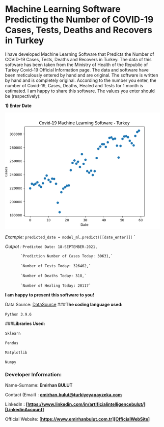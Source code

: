 # **Machine Learning Software Predicting the Number of COVID-19 Cases, Tests, Deaths and Recovers in Turkey**
I have developed Machine Learning Software that Predicts the Number of COVID-19 Cases, Tests, Deaths and Recovers in Turkey. The data of this software has been taken from the Ministry of Health of the Republic of Turkey Covid-19 Official Information page. The data and software have been meticulously entered by hand and are original. The software is written by hand and is completely original. According to the number you enter, the number of Covid-19, Cases, Deaths, Healed and Tests for 1 month is estimated. I am happy to share this software.
The values you enter should be (respectively):

**1) Enter Date**

<img src="https://raw.githubusercontent.com/emirhanai/Machine-Learning-Software-Predicting-the-Number-of-COVID-19-Cases-Tests-Deaths-and-Recovers-in-Tur/main/Covid-19-machine-learning-software-Turkey.png" alt="Covid-19 Machine Learning Software in Turkey of Emirhan BULUT">


_Example:_ `predicted_date = model_ml.predict([[date_enter]])`
`

_Outpot :_ `Predicted Date: 18-SEPTEMBER-2021,`

           `Prediction Number of Cases Today: 30631,`

           `Number of Tests Today: 326462,`

           `Number of Deaths Today: 318,`

           `Number of Healing Today: 20117`

**I am happy to present this software to you!**

Data Source: [DataSource]
###**The coding language used:**

`Python 3.9.6`

###**Libraries Used:**

`Sklearn`

`Pandas`

`Matplotlib`

`Numpy`

### **Developer Information:**

Name-Surname: **Emirhan BULUT**

Contact (Email) : **emirhan.bulut@turkiyeyapayzeka.com**

LinkedIn : **[https://www.linkedin.com/in/artificialintelligencebulut/][LinkedinAccount]**

[LinkedinAccount]: https://www.linkedin.com/in/artificialintelligencebulut/

Official Website: **[https://www.emirhanbulut.com.tr][OfficialWebSite]**

[OfficialWebSite]: https://www.emirhanbulut.com.tr

[DataSource]: https://covid19.saglik.gov.tr/
